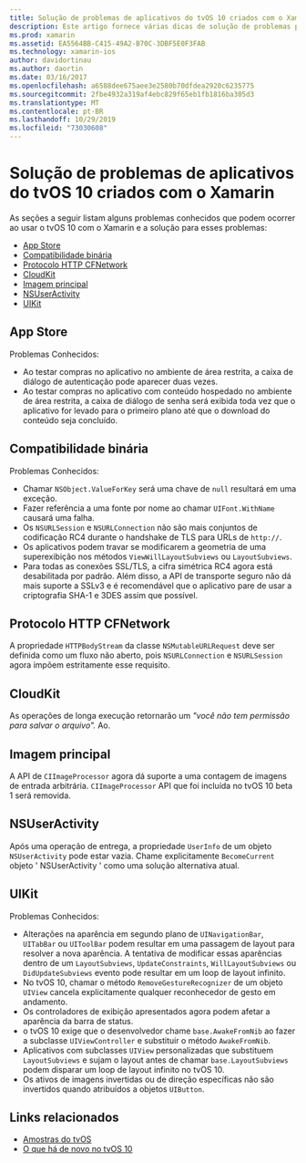 ```yaml
---
title: Solução de problemas de aplicativos do tvOS 10 criados com o Xamarin
description: Este artigo fornece várias dicas de solução de problemas para trabalhar com o tvOS 10 em aplicativos Xamarin. Ele descreve problemas relacionados à loja de aplicativos, compatibilidade binária, CFNetwork HttpProtocol, CloudKit, imagem principal, NSUserActivity e UIKit.
ms.prod: xamarin
ms.assetid: EA5564BB-C415-49A2-B70C-3DBF5E0F3FAB
ms.technology: xamarin-ios
author: davidortinau
ms.author: daortin
ms.date: 03/16/2017
ms.openlocfilehash: a6588dee675aee3e2580b70dfdea2920c6235775
ms.sourcegitcommit: 2fbe4932a319af4ebc829f65eb1fb1816ba305d3
ms.translationtype: MT
ms.contentlocale: pt-BR
ms.lasthandoff: 10/29/2019
ms.locfileid: "73030608"
---
```

# <a name="troubleshooting-tvos-10-apps-built-with-xamarin"></a>Solução de problemas de aplicativos do tvOS 10 criados com o Xamarin

As seções a seguir listam alguns problemas conhecidos que podem ocorrer ao usar o tvOS 10 com o Xamarin e a solução para esses problemas:

- [App Store](#App-Store)
- [Compatibilidade binária](#Binary-Compatibility)
- [Protocolo HTTP CFNetwork](#CFNetwork-HTTP-Protocol)
- [CloudKit](#CloudKit)
- [Imagem principal](#CoreImage)
- [NSUserActivity](#NSUserActivity)
- [UIKit](#UIKit)

<a name="App-Store" />

## <a name="app-store"></a>App Store

Problemas Conhecidos:

- Ao testar compras no aplicativo no ambiente de área restrita, a caixa de diálogo de autenticação pode aparecer duas vezes.
- Ao testar compras no aplicativo com conteúdo hospedado no ambiente de área restrita, a caixa de diálogo de senha será exibida toda vez que o aplicativo for levado para o primeiro plano até que o download do conteúdo seja concluído.

<a name="Binary-Compatibility" />

## <a name="binary-compatibility"></a>Compatibilidade binária

Problemas Conhecidos:

- Chamar `NSObject.ValueForKey` será uma chave de `null` resultará em uma exceção.
- Fazer referência a uma fonte por nome ao chamar `UIFont.WithName` causará uma falha.
- Os `NSURLSession` e `NSURLConnection` não são mais conjuntos de codificação RC4 durante o handshake de TLS para URLs de `http://`.
- Os aplicativos podem travar se modificarem a geometria de uma superexibição nos métodos `ViewWillLayoutSubviews` ou `LayoutSubviews`.
- Para todas as conexões SSL/TLS, a cifra simétrica RC4 agora está desabilitada por padrão. Além disso, a API de transporte seguro não dá mais suporte a SSLv3 e é recomendável que o aplicativo pare de usar a criptografia SHA-1 e 3DES assim que possível.

<a name="CFNetwork-HTTP-Protocol" />

## <a name="cfnetwork-http-protocol"></a>Protocolo HTTP CFNetwork

A propriedade `HTTPBodyStream` da classe `NSMutableURLRequest` deve ser definida como um fluxo não aberto, pois `NSURLConnection` e `NSURLSession` agora impõem estritamente esse requisito.

<a name="CloudKit" />

## <a name="cloudkit"></a>CloudKit

As operações de longa execução retornarão um _"você não tem permissão para salvar o arquivo"._ Ao.

<a name="CoreImage" />

## <a name="core-image"></a>Imagem principal

A API de `CIImageProcessor` agora dá suporte a uma contagem de imagens de entrada arbitrária. `CIImageProcessor` API que foi incluída no tvOS 10 beta 1 será removida.

<a name="NSUserActivity" />

## <a name="nsuseractivity"></a>NSUserActivity

Após uma operação de entrega, a propriedade `UserInfo` de um objeto `NSUserActivity` pode estar vazia. Chame explicitamente `BecomeCurrent` objeto ' NSUserActivity ' como uma solução alternativa atual.

<a name="UIKit" />

## <a name="uikit"></a>UIKit

Problemas Conhecidos:

- Alterações na aparência em segundo plano de `UINavigationBar`, `UITabBar` ou `UIToolBar` podem resultar em uma passagem de layout para resolver a nova aparência. A tentativa de modificar essas aparências dentro de um `LayoutSubviews`, `UpdateConstraints`, `WillLayoutSubviews` ou `DidUpdateSubviews` evento pode resultar em um loop de layout infinito.
- No tvOS 10, chamar o método `RemoveGestureRecognizer` de um objeto `UIView` cancela explicitamente qualquer reconhecedor de gesto em andamento.
- Os controladores de exibição apresentados agora podem afetar a aparência da barra de status.
- o tvOS 10 exige que o desenvolvedor chame `base.AwakeFromNib` ao fazer a subclasse `UIViewController` e substituir o método `AwakeFromNib`.
- Aplicativos com subclasses `UIView` personalizadas que substituem `LayoutSubviews` e sujam o layout antes de chamar `base.LayoutSubviews` podem disparar um loop de layout infinito no tvOS 10.
- Os ativos de imagens invertidas ou de direção específicas não são invertidos quando atribuídos a objetos `UIButton`.

## <a name="related-links"></a>Links relacionados

- [Amostras do tvOS](https://docs.microsoft.com/samples/browse/?products=xamarin&term=Xamarin.iOS+tvOS)
- [O que há de novo no tvOS 10](https://developer.apple.com/library/prerelease/content/releasenotes/General/WhatsNewinTVOS/Articles/tvOS10.html#//apple_ref/doc/uid/TP40017259-SW1)

